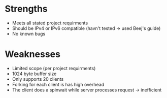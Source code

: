 # Strengths

- Meets all stated project requirments
- Should be IPv4 or IPv6 compatible (havn't tested -> used Beej's guide)
- No known bugs

# Weaknesses

- Limited scope (per project requirments)
- 1024 byte buffer size
- Only supports 20 clients
- Forking for each client is has high overhead
- The client does a spinwait while server processes request -> inefficient
